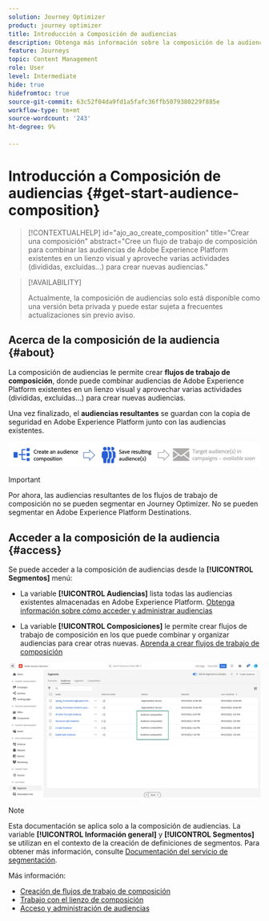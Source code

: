 ```yaml
---
solution: Journey Optimizer
product: journey optimizer
title: Introducción a Composición de audiencias
description: Obtenga más información sobre la composición de la audiencia
feature: Journeys
topic: Content Management
role: User
level: Intermediate
hide: true
hidefromtoc: true
source-git-commit: 63c52f04da9fd1a5fafc36ffb5079380229f885e
workflow-type: tm+mt
source-wordcount: '243'
ht-degree: 9%

---
```


# Introducción a Composición de audiencias {#get-start-audience-composition}

>[!CONTEXTUALHELP]
>id="ajo_ao_create_composition"
>title="Crear una composición"
>abstract="Cree un flujo de trabajo de composición para combinar las audiencias de Adobe Experience Platform existentes en un lienzo visual y aproveche varias actividades (divididas, excluidas...) para crear nuevas audiencias."

>[!AVAILABILITY]
>
>Actualmente, la composición de audiencias solo está disponible como una versión beta privada y puede estar sujeta a frecuentes actualizaciones sin previo aviso.

## Acerca de la composición de la audiencia {#about}

La composición de audiencias le permite crear **flujos de trabajo de composición**, donde puede combinar audiencias de Adobe Experience Platform existentes en un lienzo visual y aprovechar varias actividades (divididas, excluidas...) para crear nuevas audiencias.

Una vez finalizado, el **audiencias resultantes** se guardan con la copia de seguridad en Adobe Experience Platform junto con las audiencias existentes.<!--, and can be **leveraged in campaigns** to target customers.-->

![](assets/audiences-process.png)

>[!IMPORTANT]
>
>Por ahora, las audiencias resultantes de los flujos de trabajo de composición no se pueden segmentar en Journey Optimizer. No se pueden segmentar en Adobe Experience Platform Destinations.

## Acceder a la composición de la audiencia {#access}

Se puede acceder a la composición de audiencias desde la **[!UICONTROL Segmentos]** menú:

* La variable **[!UICONTROL Audiencias]** lista todas las audiencias existentes almacenadas en Adobe Experience Platform. [Obtenga información sobre cómo acceder y administrar audiencias](access-audiences.md)

* La variable **[!UICONTROL Composiciones]** le permite crear flujos de trabajo de composición en los que puede combinar y organizar audiencias para crear otras nuevas. [Aprenda a crear flujos de trabajo de composición](create-compositions.md)

![](assets/audiences-list.png)

>[!NOTE]
>
>Esta documentación se aplica solo a la composición de audiencias. La variable **[!UICONTROL Información general]** y **[!UICONTROL Segmentos]** se utilizan en el contexto de la creación de definiciones de segmentos. Para obtener más información, consulte [Documentación del servicio de segmentación](https://experienceleague.adobe.com/docs/experience-platform/segmentation/ui/overview.html).

Más información:

* [Creación de flujos de trabajo de composición](create-compositions.md)
* [Trabajo con el lienzo de composición](composition-canvas.md)
* [Acceso y administración de audiencias](access-audiences.md)
